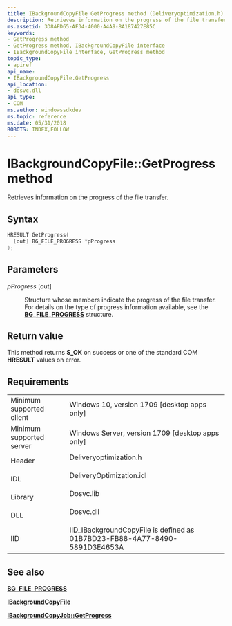 ```yaml
---
title: IBackgroundCopyFile GetProgress method (Deliveryoptimization.h)
description: Retrieves information on the progress of the file transfer.
ms.assetid: 3D8AFD65-AF34-4000-A4A9-8A187427E85C
keywords:
- GetProgress method
- GetProgress method, IBackgroundCopyFile interface
- IBackgroundCopyFile interface, GetProgress method
topic_type:
- apiref
api_name:
- IBackgroundCopyFile.GetProgress
api_location:
- dosvc.dll
api_type:
- COM
ms.author: windowssdkdev
ms.topic: reference
ms.date: 05/31/2018
ROBOTS: INDEX,FOLLOW
---
```


# IBackgroundCopyFile::GetProgress method

Retrieves information on the progress of the file transfer.

## Syntax


```C++
HRESULT GetProgress(
  [out] BG_FILE_PROGRESS *pProgress
);
```



## Parameters

<dl> <dt>

*pProgress* \[out\]
</dt> <dd>

Structure whose members indicate the progress of the file transfer. For details on the type of progress information available, see the [**BG_FILE_PROGRESS**](bg-file-progress.md) structure.

</dd> </dl>

## Return value

This method returns **S_OK** on success or one of the standard COM **HRESULT** values on error.

## Requirements



|                                     |                                                                                                     |
|-------------------------------------|-----------------------------------------------------------------------------------------------------|
| Minimum supported client<br/> | Windows 10, version 1709 \[desktop apps only\]<br/>                                           |
| Minimum supported server<br/> | Windows Server, version 1709 \[desktop apps only\]<br/>                                       |
| Header<br/>                   | <dl> <dt>Deliveryoptimization.h</dt> </dl>   |
| IDL<br/>                      | <dl> <dt>DeliveryOptimization.idl</dt> </dl> |
| Library<br/>                  | <dl> <dt>Dosvc.lib</dt> </dl>                |
| DLL<br/>                      | <dl> <dt>Dosvc.dll</dt> </dl>                |
| IID<br/>                      | IID_IBackgroundCopyFile is defined as 01B7BD23-FB88-4A77-8490-5891D3E4653A<br/>              |



## See also

<dl> <dt>

[**BG_FILE_PROGRESS**](bg-file-progress.md)
</dt> <dt>

[**IBackgroundCopyFile**](ibackgroundcopyfile.md)
</dt> <dt>

[**IBackgroundCopyJob::GetProgress**](ibackgroundcopyjob-getprogress.md)
</dt> </dl>

 

 





